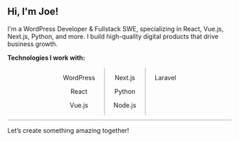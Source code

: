 ## Hi, I'm Joe!  
I'm a WordPress Developer & Fullstack SWE, specializing in React, Vue.js, Next.js, Python, and more. I build high-quality digital products that drive business growth.

**Technologies I work with:**  

<div align="center">
  <div style="display: flex; justify-content: center; gap: 20px; border-bottom: 2px solid #ccc; padding-bottom: 10px;">
    <div style="border-right: 2px solid #ccc; padding-right: 20px;">
      <p>WordPress</p>
      <p>React</p>
      <p>Vue.js</p>
    </div>
    <div style="border-right: 2px solid #ccc; padding-right: 20px;">
      <p>Next.js</p>
      <p>Python</p>
      <p>Node.js</p>
    </div>
    <div>
      <p>Laravel</p>
    </div>
  </div>
</div>

Let’s create something amazing together!
